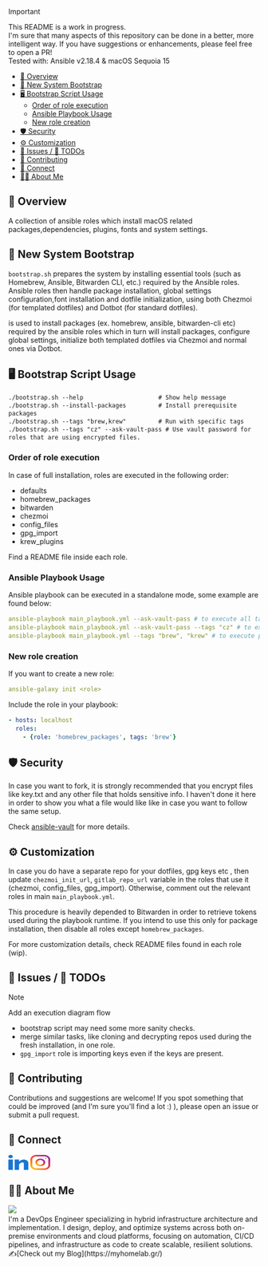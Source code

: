 > [!IMPORTANT]
> This README is a work in progress.<br>
> I'm sure that many aspects of this repository can be done in a better, more intelligent way. If you have suggestions or enhancements, please feel free to open a PR!<br>
> Tested with: Ansible v2.18.4 & macOS Sequoia 15

- [📝 Overview](#-overview)
- [🚀 New System Bootstrap](#-new-system-bootstrap)
- [🖥️ Bootstrap Script Usage](#️-bootstrap-script-usage)
  - [Order of role execution](#order-of-role-execution)
  - [Ansible Playbook Usage](#ansible-playbook-usage)
  - [New role creation](#new-role-creation)
- [🛡️ Security](#️-security)
- [⚙️ Customization](#️-customization)
- [🐞 Issues / 📝 TODOs](#-issues---todos)
- [🤝 Contributing](#-contributing)
- [🔗 Connect](#-connect)
- [🧑‍💻 About Me](#-about-me)

## 📝 Overview

A collection of ansible roles which install macOS related packages,dependencies, plugins, fonts and system settings.

## 🚀 New System Bootstrap

`bootstrap.sh` prepares the system by installing essential tools (such as Homebrew, Ansible, Bitwarden CLI, etc.) required by the Ansible roles.
Ansible roles then handle package installation, global settings configuration,font installation and dotfile initialization, using both Chezmoi (for templated dotfiles) and Dotbot (for standard dotfiles).

is used to install packages (ex. homebrew, ansible, bitwarden-cli etc) required by the ansible roles which in turn will install packages, configure global settings, initialize both templated dotfiles via Chezmoi and normal ones via Dotbot. 

## 🖥️ Bootstrap Script Usage

```shell
./bootstrap.sh --help                     # Show help message
./bootstrap.sh --install-packages         # Install prerequisite packages
./bootstrap.sh --tags "brew,krew"         # Run with specific tags
./bootstrap.sh --tags "cz" --ask-vault-pass # Use vault password for roles that are using encrypted files.
```
### Order of role execution

In case of full installation, roles are executed in the following order: 

- defaults
- homebrew_packages
- bitwarden
- chezmoi
- config_files
- gpg_import
- krew_plugins

Find a README file inside each role.

### Ansible Playbook Usage

Ansible playbook can be executed in a standalone mode, some example are found below:

```yaml
ansible-playbook main_playbook.yml --ask-vault-pass # to execute all tasks
ansible-playbook main_playbook.yml --ask-vault-pass --tags "cz" # to execute only specific roles which uses encrypted files
ansible-playbook main_playbook.yml --tags "brew", "krew" # to execute package and krew installation
```

### New role creation

If you want to create a new role:

```yaml
ansible-galaxy init <role>
```

Include the role in your playbook:

```yaml
- hosts: localhost
  roles:
    - {role: 'homebrew_packages', tags: 'brew'}
```

## 🛡️ Security 

In case you want to fork, it is strongly recommended that you encrypt files like key.txt and any other file that holds sensitive info. I haven't done it here in order to show you what a file would like like in case you want to follow the same setup.

Check [ansible-vault](https://docs.ansible.com/ansible/latest/vault_guide/vault_encrypting_content.html) for more details.

## ⚙️ Customization

In case you do have a separate repo for your dotfiles, gpg keys etc , then update `chezmoi_init_url`, `gitlab_repo_url` variable in the roles that use it (chezmoi, config_files, gpg_import). Otherwise, comment out the relevant roles in main `main_playbook.yml`.

This procedure is heavily depended to Bitwarden in order to retrieve tokens used during the playbook runtime. If you intend to use this only for package installation, then disable all roles except `homebrew_packages`.

For more customization details, check README files found in each role (wip).

## 🐞 Issues / 📝 TODOs

> [!NOTE] 
> Add an execution diagram flow

* bootstrap script may need some more sanity checks.
* merge similar tasks, like cloning and decrypting repos used during the fresh installation, in one role.
* `gpg_import` role is importing keys even if the keys are present.

## 🤝 Contributing

Contributions and suggestions are welcome! If you spot something that could be improved (and I'm sure you'll find a lot :) ), please open an issue or submit a pull request.

## 🔗 Connect

<p align="left">
<a href="https://linkedin.com/in/roupasz" target="blank"><img align="center" src="./src/images/icons/social/linked-in.svg" alt="roupasz" height="30" width="40" /></a>
<a href="https://instagram.com/paparoup_" target="blank"><img align="center" src="./src/images/icons/social/instagram.svg" alt="roupasz" height="30" width="40" /></a>

## 🧑‍💻 About Me

<a href="https://zoisroupas.dev/" target="_blank">
<img src="https://img.shields.io/website?url=https%3A%2F%2Fzoisroupas.dev%2F&logo=github&style=flat-square" />
</a><br>
I'm a DevOps Engineer specializing in hybrid infrastructure architecture and implementation. I design, deploy, and optimize systems across both on-premise environments and cloud platforms, focusing on automation, CI/CD pipelines, and infrastructure as code to create scalable, resilient solutions.<br>
✍️[Check out my Blog](https://myhomelab.gr/)